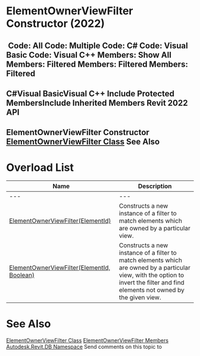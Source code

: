 # ElementOwnerViewFilter Constructor (2022)

﻿
 Code: All Code: Multiple Code: C# Code: Visual Basic Code: Visual C++  Members: Show All Members: Filtered Members: Filtered Members: Filtered   
---  
C#Visual BasicVisual C++
Include Protected MembersInclude Inherited Members
Revit 2022 API  
---  
ElementOwnerViewFilter Constructor   
[ElementOwnerViewFilter Class](cfaecf4c-b6b9-1481-de4f-e8d74e743911.md "ElementOwnerViewFilter Class") See Also  
---  
# Overload List
| Name | Description |
| --- | --- |
| --- | --- | --- |
| [ElementOwnerViewFilter(ElementId)](154a3c37-b6b8-7e40-1027-8fd883a311a9.md "ElementOwnerViewFilter Constructor \(ElementId\)") | Constructs a new instance of a filter to match elements which are owned by a particular view. |
| [ElementOwnerViewFilter(ElementId, Boolean)](8e88e85e-eeeb-e71a-e513-90f0716bee19.md "ElementOwnerViewFilter Constructor \(ElementId, Boolean\)") | Constructs a new instance of a filter to match elements which are owned by a particular view, with the option to invert the filter and find elements not owned by the given view. |

# See Also
[ElementOwnerViewFilter Class](cfaecf4c-b6b9-1481-de4f-e8d74e743911.md "ElementOwnerViewFilter Class")
[ElementOwnerViewFilter Members](b898c6a2-434b-a746-180a-f3f2d7da8ca0.md "ElementOwnerViewFilter Members")
[Autodesk.Revit.DB Namespace](87546ba7-461b-c646-cbb1-2cb8f5bff8b2.md "Autodesk.Revit.DB Namespace")
Send comments on this topic to 